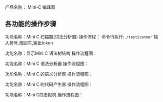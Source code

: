 产品名称： Mini-C 编译器
## 各功能的操作步骤
功能名称：Mini C 扫描器(词法分析器)
操作流程：
命令行执行:`./testScanner`
输入符号,按回车,输出token

功能名称：显示Mini C 语法树结构
操作流程图：

功能名称：Mini C 语法分析器
操作流程图：

功能名称：Mini C 的语义分析器
操作流程图：

功能名称：Mini C 的代码产生器
操作流程图：

功能名称：Mini C的虚拟机
操作流程图：

